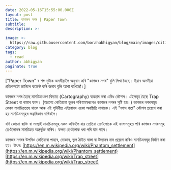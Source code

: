 ```yaml
---
date: 2022-05-16T15:55:00.000Z
layout: post
title: কাগজৰ নগৰ | Paper Town
subtitle:
description: >-

image: >- 
  https://raw.githubusercontent.com/borahabhigyan/blog/main/images/cities-icon-9.png
category: blog
tags:
  - read
author: abhigyan
paginate: true 
---
```

["Paper Town" ৰ শব্দ দুটাক অসমীয়ালৈ অনুবাদ কৰি "কাগজৰ নগৰ" বুলি লিখা হৈছে। ইয়াৰ অসমীয়া প্ৰতিশব্দটো জানিলে কমেণ্ট কৰি জনাব বুলি আশা ৰাখিছোঁ।]

কাগজৰ নগৰ হৈছে মানচিত্ৰাংকণ বিদ্যাত (Cartography) ব্যৱহাৰ কৰা এবিধ কৌশল। এইসমূহ হৈছে Trap Street বা ৰাস্তাৰ ফান্দ। (অৱশ্যে কেতিয়াবা ভুলৰ পৰিণামস্বৰূপেও কাগজৰ নগৰৰ সৃষ্টি হয়।)
কাগজৰ নগৰসমূহ কেৱল মানচিত্ৰতহে থাকে আৰু এই পৃথিৱীত এইবোৰৰ একো অৱস্থিতি নাথাকে। এই "ফান্দ পতা" কৌশল প্ৰয়োগ কৰা হয় মানচিত্ৰসমূহৰ স্বত্বাধিকাৰ ৰাখিবলৈ।

যদি কোনো ব্যক্তি বা সংস্থাই মানচিত্ৰসমূহ নকল কৰিবলৈ যায় তেতিয়া তেওঁলোকে এই ফান্দসমূহত পৰি কাগজৰ নগৰসমূহ তেওঁলোকৰ মানচিত্ৰত অন্তৰ্ভুক্ত কৰিব। ফলত তেওঁলোক ধৰা পৰি যাব পাৰে। 

কাগজৰ নগৰৰ উপৰিও কেতিয়াবা পাহাৰ, দোকান, ভুল ঠাইত ৰাস্তা বা উদ্যানৰ নাম প্ৰয়োগ কৰিও মানচিত্ৰসমূহ নিৰ্মাণ কৰা হয়।
উৎস: [https://en.m.wikipedia.org/wiki/Phantom_settlement](https://en.m.wikipedia.org/wiki/Phantom_settlement)
[https://en.m.wikipedia.org/wiki/Trap_street](https://en.m.wikipedia.org/wiki/Trap_street)


